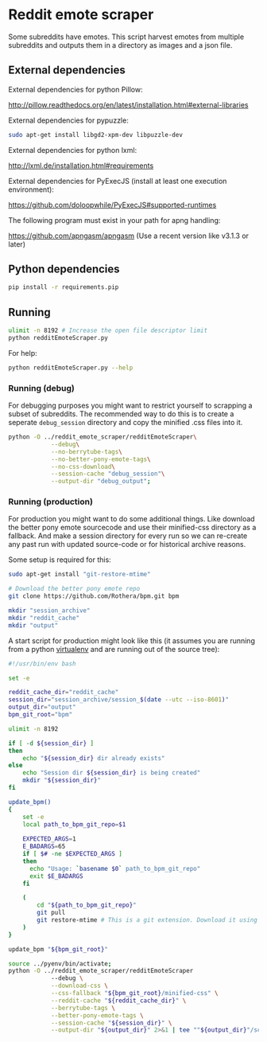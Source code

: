 # Reddit emote scraper

Some subreddits have emotes. This script harvest emotes from multiple subreddits and outputs them in a directory as images and a json file.

## External dependencies

External dependencies for python Pillow:

http://pillow.readthedocs.org/en/latest/installation.html#external-libraries

External dependencies for pypuzzle:
```bash
sudo apt-get install libgd2-xpm-dev libpuzzle-dev
```

External dependencies for python lxml:

http://lxml.de/installation.html#requirements

External dependencies for PyExecJS (install at least one execution environment):

https://github.com/doloopwhile/PyExecJS#supported-runtimes

The following program must exist in your path for apng handling:

https://github.com/apngasm/apngasm (Use a recent version like v3.1.3 or later)

## Python dependencies

```bash
pip install -r requirements.pip
```

## Running

```bash
ulimit -n 8192 # Increase the open file descriptor limit
python redditEmoteScraper.py
```

For help:

```bash
python redditEmoteScraper.py --help
```

### Running (debug)

For debugging purposes you might want to restrict yourself to scrapping a subset of subreddits. The recommended way to do this is to create a seperate `debug_session` directory and copy the minified .css files into it.

```bash
python -O ../reddit_emote_scraper/redditEmoteScraper\
            --debug\
            --no-berrytube-tags\
            --no-better-pony-emote-tags\
            --no-css-download\
            --session-cache "debug_session"\
            --output-dir "debug_output";
```

### Running (production)

For production you might want to do some additional things. Like download the better pony emote sourcecode and use their minified-css directory as a fallback. And make a session directory for every run so we can re-create any past run with updated source-code or for historical archive reasons.


Some setup is required for this:

```bash
sudo apt-get install "git-restore-mtime"

# Download the better pony emote repo
git clone https://github.com/Rothera/bpm.git bpm

mkdir "session_archive"
mkdir "reddit_cache"
mkdir "output"
```

A start script for production might look like this (it assumes you are running from a python [virtualenv](https://pypi.python.org/pypi/virtualenv) and are running out of the source tree):

```bash
#!/usr/bin/env bash

set -e

reddit_cache_dir="reddit_cache"
session_dir="session_archive/session_$(date --utc --iso-8601)"
output_dir="output"
bpm_git_root="bpm"

ulimit -n 8192

if [ -d ${session_dir} ]
then
	echo "${session_dir} dir already exists"
else
    echo "Session dir ${session_dir} is being created"
	mkdir "${session_dir}"
fi

update_bpm()
{
    set -e
	local path_to_bpm_git_repo=$1
	
	EXPECTED_ARGS=1
	E_BADARGS=65
	if [ $# -ne $EXPECTED_ARGS ]
	then
	  echo "Usage: `basename $0` path_to_bpm_git_repo"
	  exit $E_BADARGS
	fi

    (
	    cd "${path_to_bpm_git_repo}"
	    git pull
	    git restore-mtime # This is a git extension. Download it using "sudo apt-get install git-restore-mtime"
	)
}

update_bpm "${bpm_git_root}"

source ../pyenv/bin/activate;
python -O ../reddit_emote_scraper/redditEmoteScraper
            --debug \
            --download-css \
            --css-fallback "${bpm_git_root}/minified-css" \
            --reddit-cache "${reddit_cache_dir}" \
            --berrytube-tags \
            --better-pony-emote-tags \
            --session-cache "${session_dir}" \
            --output-dir "${output_dir}" 2>&1 | tee ""${output_dir}"/scraper.log";
```



